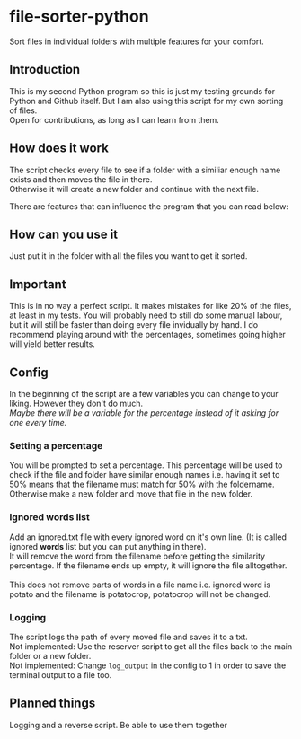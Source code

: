 # file-sorter-python
Sort files in individual folders with multiple features for your comfort.

## Introduction
This is my second Python program so this is just my testing grounds for Python and Github itself. But I am also using this script for my own sorting of files.\
Open for contributions, as long as I can learn from them.

## How does it work
The script checks every file to see if a folder with a similiar enough name exists and then moves the file in there.\
Otherwise it will create a new folder and continue with the next file.

There are features that can influence the program that you can read below:

## How can you use it
Just put it in the folder with all the files you want to get it sorted.

## Important
This is in no way a perfect script. It makes mistakes for like 20% of the files, at least in my tests. You will probably need to still do some manual labour, but it will still be faster than doing every file invidually by hand. I do recommend playing around with the percentages, sometimes going higher will yield better results.

## Config
In the beginning of the script are a few variables you can change to your liking. However they don't do much. \
*Maybe there will be a variable for the percentage instead of it asking for one every time.*

### Setting a percentage
You will be prompted to set a percentage. This percentage will be used to check if the file and folder have similar enough names i.e. having it set to 50% means that the filename must match for 50% with the foldername. Otherwise make a new folder and move that file in the new folder.

### Ignored words list
Add an ignored.txt file with every ignored word on it's own line. (It is called ignored **words** list but you can put anything in there).\
It will remove the word from the filename before getting the similarity percentage. If the filename ends up empty, it will ignore the file alltogether.\
\
This does not remove parts of words in a file name i.e. ignored word is potato and the filename is potatocrop, potatocrop will not be changed.

### Logging
The script logs the path of every moved file and saves it to a txt.\
Not implemented: Use the reserver script to get all the files back to the main folder or a new folder.\
Not implemented: Change `log_output` in the config to 1 in order to save the terminal output to a file too.

## Planned things
Logging and a reverse script. Be able to use them together
